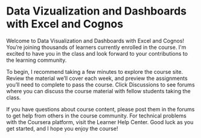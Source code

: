 # Data Vizualization and Dashboards with Excel and Cognos

Welcome to Data Visualization and Dashboards with Excel and Cognos! You’re joining thousands of learners currently enrolled in the course. I'm excited to have you in the class and look forward to your contributions to the learning community.  

To begin, I recommend taking a few minutes to explore the course site. Review the material we’ll cover each week, and preview the assignments you’ll need to complete to pass the course. Click Discussions to see forums where you can discuss the course material with fellow students taking the class.  

If you have questions about course content, please post them in the forums to get help from others in the course community. For technical problems with the Coursera platform, visit the Learner Help Center.  Good luck as you get started, and I hope you enjoy the course!
